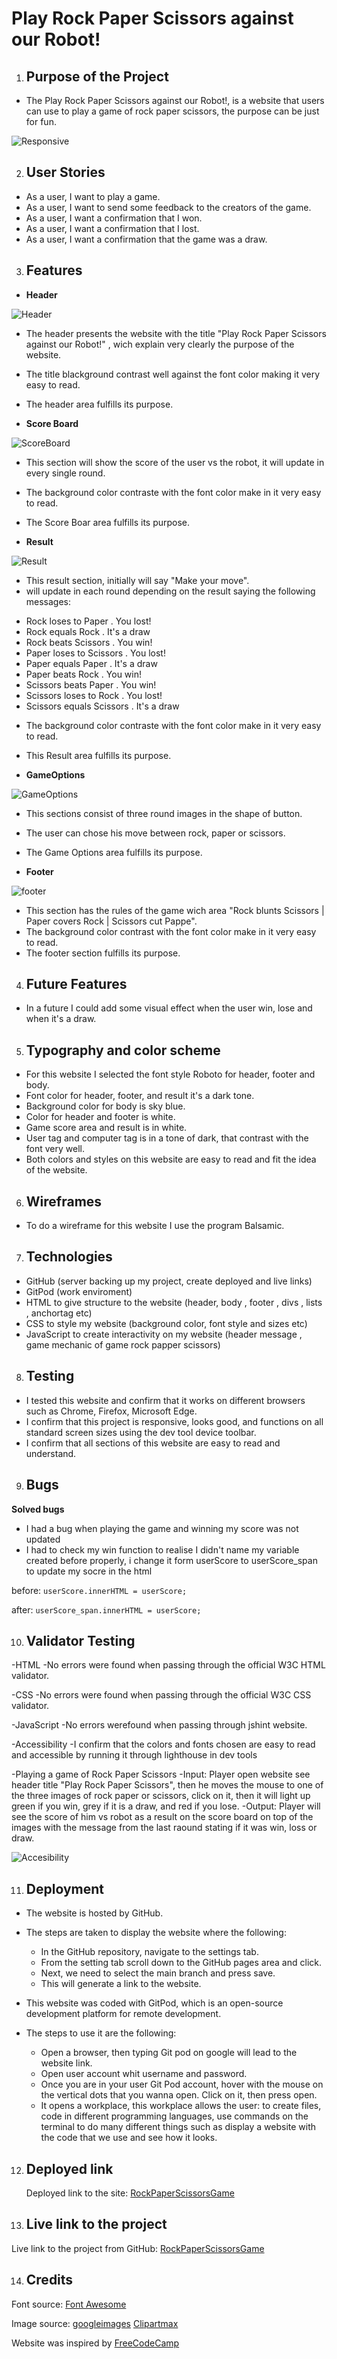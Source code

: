 # Play Rock Paper Scissors against our Robot!

1. ## Purpose of the Project

* The Play Rock Paper Scissors against our Robot!, is a website that users can use to play a game of rock paper scissors, the purpose can be just for fun.

![Responsive](/assets/docs/responsive.JPG)

2. ## User Stories

* As a user, I want to play a game.
* As a user, I want to send some feedback to the creators of the game.
* As a user, I want a confirmation that I won.
* As a user, I want a confirmation that I lost.
* As a user, I want a confirmation that the game was a draw.


3. ## Features

* **Header**

![Header](/assets/docs/header.JPG)

* The header presents the website with the title "Play Rock Paper Scissors against our Robot!" , wich explain very clearly the purpose of the website.
* The title blackground contrast well against the font color making it very easy to read.
* The header area fulfills its purpose.

* **Score Board**

![ScoreBoard](/assets/docs/score-board.JPG)

* This section will show the score of the user vs the robot, it will update in every single round.
* The background color contraste with the font color make in it very easy to read.
* The Score Boar area fulfills its purpose.

* **Result**

![Result](/assets/docs/Result.JPG)

* This result section, initially will say "Make your move".
*  will update in each round depending on the result saying the following messages:
- Rock loses to Paper . You lost!
- Rock equals Rock . It's a draw
- Rock beats Scissors . You win!
- Paper loses to Scissors . You lost!
- Paper equals Paper . It's a draw
- Paper beats Rock . You win!
- Scissors beats Paper . You win!
- Scissors loses to Rock . You lost!
- Scissors equals Scissors . It's a draw

* The background color contraste with the font color make in it very easy to read.
* This Result area fulfills its purpose.

* **GameOptions**

![GameOptions](/assets/docs/GameOptions.JPG)

* This sections consist of three round images in the shape of button.
* The user can chose his move between rock, paper or scissors.
* The Game Options area fulfills its purpose.

* **Footer**

![footer](/assets/docs/footer.JPG)

* This section has the rules of the game wich area "Rock blunts Scissors | Paper covers Rock | Scissors cut Pappe".
* The background color contrast with the font color make in it very easy to read.
* The footer section fulfills its purpose.

4. ## Future Features

* In a future I could add some visual effect when the user win, lose and when it's a draw.

5. ## Typography and color scheme

* For this website I selected the font style Roboto for header, footer and body.
* Font color for header, footer, and result it's a dark tone.
* Background color for body is sky blue.
* Color for header and footer is white.
* Game score area and result is in white.
* User tag and computer tag is in a tone of dark, that contrast with the font very well.
* Both colors and styles on this website are easy to read and fit the idea of the website.

6. ## Wireframes
 
* To do a wireframe for this website I use the program Balsamic.

7. ## Technologies
 
* GitHub (server backing up my project, create deployed and live links)
* GitPod (work enviroment)
* HTML to give structure to the website (header, body , footer , divs , lists , anchortag etc)
* CSS to style my website (background color, font style and sizes etc)
* JavaScript to create interactivity on my website (header message , game mechanic of game rock papper scissors)

8. ## Testing
 
* I tested this website and confirm that it works on different browsers such as Chrome, Firefox, Microsoft Edge.
* I confirm that this project is responsive, looks good, and functions on all standard screen sizes using the dev tool device toolbar.
* I confirm that all sections of this website are easy to read and understand.

9. ## Bugs
 
**Solved bugs**

* I had a bug when playing the game and winning my score was not updated
* I had to check my win function to realise I didn't name my variable created before properly, i change it form userScore to userScore_span to update my socre in the html

before:
`userScore.innerHTML = userScore;`

after:
`userScore_span.innerHTML = userScore;`

10. ## Validator Testing
 
-HTML
    -No errors were found when passing through the official W3C HTML validator.
 
-CSS
    -No errors were found when passing through the official  W3C CSS validator.

-JavaScript
    -No errors werefound when passing through jshint website.
 
-Accessibility
    -I confirm that the colors and fonts chosen are easy to read and accessible by running it through lighthouse in dev tools

-Playing a game of Rock Paper Scissors
    -Input: Player open website see header title "Play Rock Paper Scissors", then he moves the mouse to one of the three images of rock paper or scissors, click on it, then it will light up green if you win, grey if it is a draw, and red if you lose.
    -Output: Player will see the score of him vs robot as a result on the score board on top of the images with the message from the last raound stating if it was win, loss or draw.

![Accesibility](/assets/docs/Accesibility.JPG)

11. ## Deployment
 
* The website is hosted by GitHub.
* The steps are taken to display the website where the following:
    - In the GitHub repository, navigate to the settings tab.
    - From the setting tab scroll down to the GitHub pages area and click.
    - Next, we need to select the main branch and press save.
    - This will generate a link to the website.
 
* This website was coded with GitPod, which is an open-source development platform for remote development.
* The steps to use it are the following:
    - Open a browser, then typing  Git pod on google will lead  to the website link.
    - Open user account whit username and password.
    - Once you are in your user Git Pod account, hover with the mouse on the vertical dots that you wanna open.
    Click on it, then press open.
    - It opens a workplace, this workplace allows the user: to create files, code in different programming languages, use commands on the terminal to do many different things such as display a website with the code that we use and see how it looks.

12.  ## Deployed link
     Deployed link to the site: [RockPaperScissorsGame](https://juanmanuelnaya.github.io/RockPaperScissorsGame/)

13. ## Live link to the project
  Live link to the project from GitHub: [RockPaperScissorsGame](https://github.com/JuanManuelNaya/RockPaperScissorsGame)

14. ## Credits

 Font source: [Font Awesome](https://fontawesome.com/search?q=sort&m=free)

 Image source: [googleimages](https://www.google.ie/imghp?hl=en&tab=ri&authuser=0&ogbl)
              [Clipartmax](https://www.clipartmax.com/)

 Website was inspired by [FreeCodeCamp](https://www.youtube.com/watch?v=jaVNP3nIAv0)

